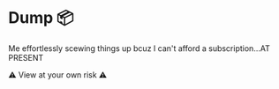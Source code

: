 # Dump 📦

Me effortlessly scewing things up bcuz I can't afford a subscription...AT PRESENT

⚠️ View at your own risk ⚠️
